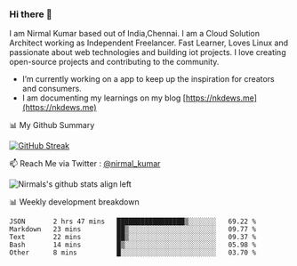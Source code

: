 ### Hi there 👋

 I am Nirmal Kumar based out of India,Chennai. I am a Cloud Solution Architect working as Independent Freelancer. Fast Learner, Loves Linux and passionate about web technologies and building iot projects. I love creating open-source projects and contributing to the community.

- I’m currently working on a app to keep up the inspiration for creators and consumers.
- I am documenting my learnings on my blog [https://nkdews.me](https://nkdews.me)


📊 My Github Summary

[![GitHub Streak](https://github-readme-streak-stats.herokuapp.com?user=nk-gears&theme=dark&hide_border=true&date_format=M%20j%5B%2C%20Y%5D)](https://git.io/streak-stats)


📫 Reach Me via  Twitter : [@nirmal_kumar](https://twitter.com/nirmal_kumar)

![Nirmals's github stats align left](https://github-readme-stats.vercel.app/api?username=nk-gears&show_icons=true)


📊 Weekly development breakdown

<!--START_SECTION:waka-->
```text
JSON       2 hrs 47 mins   █████████████████▒░░░░░░░   69.22 % 
Markdown   23 mins         ██▒░░░░░░░░░░░░░░░░░░░░░░   09.77 % 
Text       22 mins         ██▒░░░░░░░░░░░░░░░░░░░░░░   09.37 % 
Bash       14 mins         █▒░░░░░░░░░░░░░░░░░░░░░░░   05.98 % 
Other      8 mins          █░░░░░░░░░░░░░░░░░░░░░░░░   03.70 % 
```
<!--END_SECTION:waka-->


